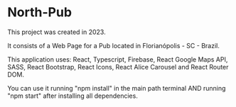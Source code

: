 # North-Pub
This project was created in 2023.

It consists of a Web Page for a Pub located in Florianópolis - SC - Brazil.

This application uses: React, Typescript, Firebase, React Google Maps API, SASS, React Bootstrap, React Icons, React Alice Carousel and React Router DOM.

You can use it running "npm install" in the main path terminal AND running "npm start" after installing all dependencies.

